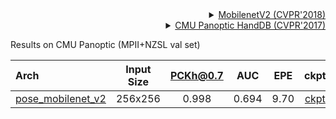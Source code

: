 <!-- [BACKBONE] -->

<details>
<summary align="right"><a href="http://openaccess.thecvf.com/content_cvpr_2018/html/Sandler_MobileNetV2_Inverted_Residuals_CVPR_2018_paper.html">MobilenetV2 (CVPR'2018)</a></summary>

```bibtex
@inproceedings{sandler2018mobilenetv2,
  title={Mobilenetv2: Inverted residuals and linear bottlenecks},
  author={Sandler, Mark and Howard, Andrew and Zhu, Menglong and Zhmoginov, Andrey and Chen, Liang-Chieh},
  booktitle={Proceedings of the IEEE conference on computer vision and pattern recognition},
  pages={4510--4520},
  year={2018}
}
```

</details>

<!-- [DATASET] -->

<details>
<summary align="right"><a href="http://openaccess.thecvf.com/content_cvpr_2017/html/Simon_Hand_Keypoint_Detection_CVPR_2017_paper.html">CMU Panoptic HandDB (CVPR'2017)</a></summary>

```bibtex
@inproceedings{simon2017hand,
  title={Hand keypoint detection in single images using multiview bootstrapping},
  author={Simon, Tomas and Joo, Hanbyul and Matthews, Iain and Sheikh, Yaser},
  booktitle={Proceedings of the IEEE conference on Computer Vision and Pattern Recognition},
  pages={1145--1153},
  year={2017}
}
```

</details>

Results on CMU Panoptic (MPII+NZSL val set)

| Arch                                                       | Input Size | PCKh@0.7 |  AUC  | EPE  |                            ckpt                            |                            log                            |
| :--------------------------------------------------------- | :--------: | :------: | :---: | :--: | :--------------------------------------------------------: | :-------------------------------------------------------: |
| [pose_mobilenet_v2](/configs/hand/2d_kpt_sview_rgb_img/topdown_heatmap/panoptic2d/mobilenetv2_panoptic_256x256.py) |  256x256   |  0.998   | 0.694 | 9.70 | [ckpt](https://download.openmmlab.com/mmpose/hand/mobilenetv2/mobilenetv2_panoptic_256x256-b733d98c_20210330.pth) | [log](https://download.openmmlab.com/mmpose/hand/mobilenetv2/mobilenetv2_panoptic_256x256_20210330.log.json) |
